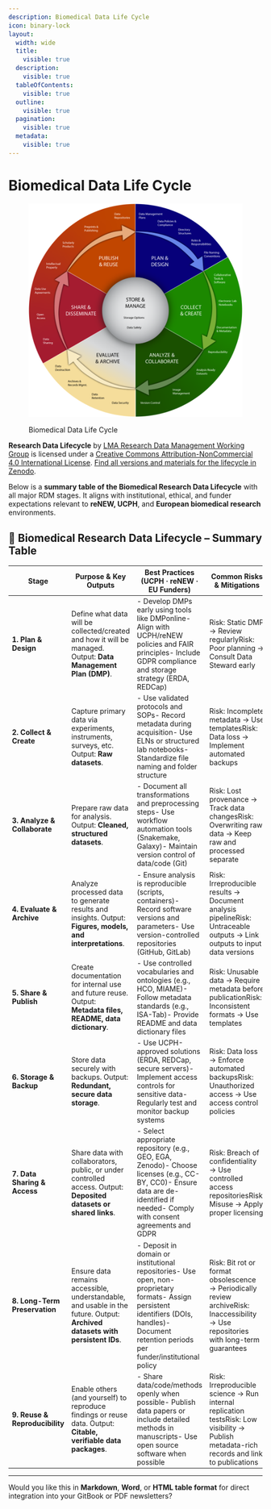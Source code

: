 ```yaml
---
description: Biomedical Data Life Cycle
icon: binary-lock
layout:
  width: wide
  title:
    visible: true
  description:
    visible: true
  tableOfContents:
    visible: true
  outline:
    visible: true
  pagination:
    visible: true
  metadata:
    visible: true
---
```


# Biomedical Data Life Cycle

<figure><img src="../.gitbook/assets/4 (2).png" alt=""><figcaption><p>Biomedical Data Life Cycle</p></figcaption></figure>

**Research Data Lifecycle** by [LMA Research Data Management Working Group](https://datamanagement.hms.harvard.edu/) is licensed under a [Creative Commons Attribution-NonCommercial 4.0 International License](http://creativecommons.org/licenses/by-nc/4.0/).  [Find all versions and materials for the lifecycle in Zenodo](https://doi.org/10.5281/zenodo.8075933).



Below is a **summary table of the Biomedical Research Data Lifecycle** with all major RDM stages. It aligns with institutional, ethical, and funder expectations relevant to **reNEW, UCPH**, and **European biomedical research** environments.

## 🔄 **Biomedical Research Data Lifecycle – Summary Table**

| **Stage**                      | **Purpose & Key Outputs**                                                                                                    | **Best Practices (UCPH · reNEW · EU Funders)**                                                                                                                                                  | **Common Risks & Mitigations**                                                                                                             |
| ------------------------------ | ---------------------------------------------------------------------------------------------------------------------------- | ----------------------------------------------------------------------------------------------------------------------------------------------------------------------------------------------- | ------------------------------------------------------------------------------------------------------------------------------------------ |
| **1. Plan & Design**           | Define what data will be collected/created and how it will be managed. Output: **Data Management Plan (DMP)**.               | - Develop DMPs early using tools like DMPonline- Align with UCPH/reNEW policies and FAIR principles- Include GDPR compliance and storage strategy (ERDA, REDCap)                                | Risk: Static DMP → Review regularlyRisk: Poor planning → Consult Data Steward early                                                        |
| **2. Collect & Create**        | Capture primary data via experiments, instruments, surveys, etc. Output: **Raw datasets**.                                   | - Use validated protocols and SOPs- Record metadata during acquisition- Use ELNs or structured lab notebooks- Standardize file naming and folder structure                                      | Risk: Incomplete metadata → Use templatesRisk: Data loss → Implement automated backups                                                     |
| **3. Analyze & Collaborate**   | Prepare raw data for analysis. Output: **Cleaned, structured datasets**.                                                     | - Document all transformations and preprocessing steps- Use workflow automation tools (Snakemake, Galaxy)- Maintain version control of data/code (Git)                                          | Risk: Lost provenance → Track data changesRisk: Overwriting raw data → Keep raw and processed separate                                     |
| **4. Evaluate & Archive**      | Analyze processed data to generate results and insights. Output: **Figures, models, and interpretations**.                   | - Ensure analysis is reproducible (scripts, containers)- Record software versions and parameters- Use version-controlled repositories (GitHub, GitLab)                                          | Risk: Irreproducible results → Document analysis pipelineRisk: Untraceable outputs → Link outputs to input data versions                   |
| **5. Share & Publish**         | Create documentation for internal use and future reuse. Output: **Metadata files, README, data dictionary**.                 | - Use controlled vocabularies and ontologies (e.g., HCO, MIAME)- Follow metadata standards (e.g., ISA-Tab)- Provide README and data dictionary files                                            | Risk: Unusable data → Require metadata before publicationRisk: Inconsistent formats → Use templates                                        |
| **6. Storage & Backup**        | Store data securely with backups. Output: **Redundant, secure data storage**.                                                | - Use UCPH-approved solutions (ERDA, REDCap, secure servers)- Implement access controls for sensitive data- Regularly test and monitor backup systems                                           | Risk: Data loss → Enforce automated backupsRisk: Unauthorized access → Use access control policies                                         |
| **7. Data Sharing & Access**   | Share data with collaborators, public, or under controlled access. Output: **Deposited datasets or shared links**.           | - Select appropriate repository (e.g., GEO, EGA, Zenodo)- Choose licenses (e.g., CC-BY, CC0)- Ensure data are de-identified if needed- Comply with consent agreements and GDPR                  | Risk: Breach of confidentiality → Use controlled access repositoriesRisk: Misuse → Apply proper licensing                                  |
| **8. Long-Term Preservation**  | Ensure data remains accessible, understandable, and usable in the future. Output: **Archived datasets with persistent IDs**. | - Deposit in domain or institutional repositories- Use open, non-proprietary formats- Assign persistent identifiers (DOIs, handles)- Document retention periods per funder/institutional policy | Risk: Bit rot or format obsolescence → Periodically review archiveRisk: Inaccessibility → Use repositories with long-term guarantees       |
| **9. Reuse & Reproducibility** | Enable others (and yourself) to reproduce findings or reuse data. Output: **Citable, verifiable data packages**.             | - Share data/code/methods openly when possible- Publish data papers or include detailed methods in manuscripts- Use open source software when possible                                          | Risk: Irreproducible science → Run internal replication testsRisk: Low visibility → Publish metadata-rich records and link to publications |

***

Would you like this in **Markdown**, **Word**, or **HTML table format** for direct integration into your GitBook or PDF newsletters?
